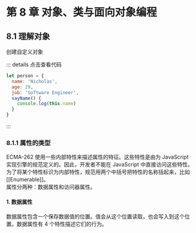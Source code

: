 # 第 8 章 对象、类与面向对象编程

## 8.1 理解对象

创建自定义对象

::: details 点击查看代码

```js
let person = {
  name: 'Nicholas',
  age: 29,
  job: 'Software Engineer',
  sayName() {
    console.log(this.name)
  }
}
```

:::

### 8.1.1 属性的类型

ECMA-262 使用一些内部特性来描述属性的特征。这些特性是由为 JavaScript 实现引擎的规范定义的。因此，开发者不能在 JavaScript 中直接访问这些特性。为了将某个特性标识为内部特性，规范用两个中括号把特性的名称括起来，比如[[Enumerable]]。  
属性分两种：数据属性和访问器属性。

#### 1. 数据属性

数据属性包含一个保存数据值的位置。值会从这个位置读取，也会写入到这个位置。数据属性有 4 个特性描述它们的行为。
